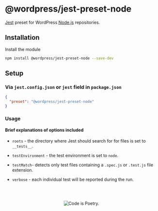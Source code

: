 # @wordpress/jest-preset-node

[Jest](https://facebook.github.io/jest/) preset for WordPress [Node.js](https://nodejs.org/en/) repositories.

## Installation

Install the module

```bash
npm install @wordpress/jest-preset-node --save-dev
```

## Setup

### Via `jest.config.json` or `jest` field in `package.json`

```json
{
  "preset": "@wordpress/jest-preset-node"
}
```

### Usage

#### Brief explanations of options included

* `roots` - the directory where Jest should search for for files is set to `__tests__`.

* `testEnvironment` - the test environment is set to `node`.

* `testMatch`- detects only test files containing a `.spec.js` or `.test.js` file extension.

* `verbose` - each individual test will be reported during the run.

<br/><br/><p align="center"><img src="https://s.w.org/style/images/codeispoetry.png?1" alt="Code is Poetry." /></p>
